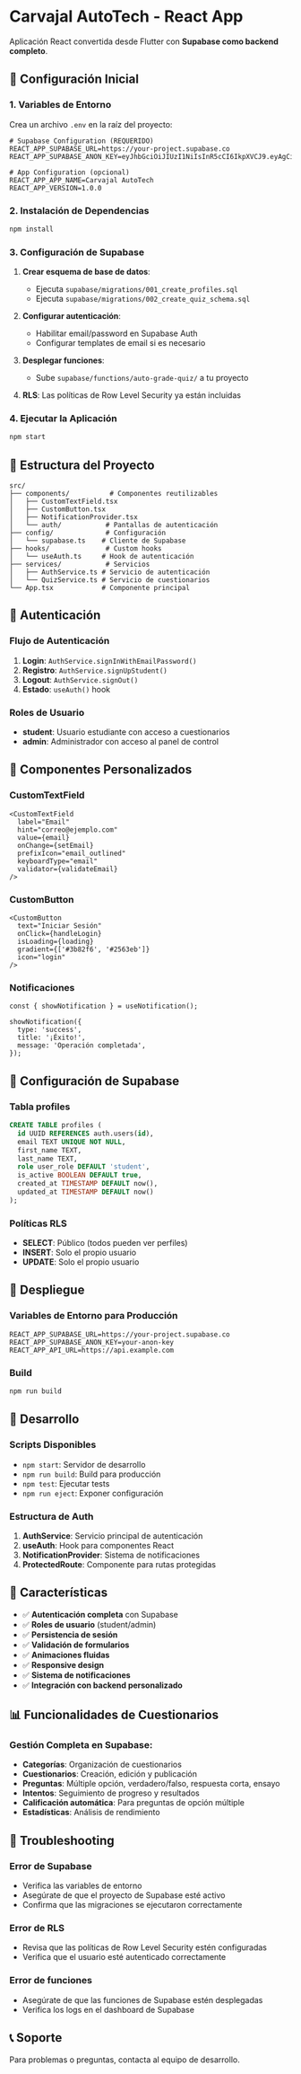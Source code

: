 # Carvajal AutoTech - React App

Aplicación React convertida desde Flutter con **Supabase como backend completo**.

## 🚀 Configuración Inicial

### 1. Variables de Entorno

Crea un archivo `.env` en la raíz del proyecto:

```env
# Supabase Configuration (REQUERIDO)
REACT_APP_SUPABASE_URL=https://your-project.supabase.co
REACT_APP_SUPABASE_ANON_KEY=eyJhbGciOiJIUzI1NiIsInR5cCI6IkpXVCJ9.eyAgCiAgICAicm9sZSI6ICJhbm9uIiwKICAgICJpc3MiOiAic3VwYWJhc2UtZGVtbyIsCiAgICAiaWF0IjogMTY0MTc2OTIwMCwKICAgICJleHAiOiAxNzk5NTM1NjAwCn0.dc_X5iR_VP_qT0zsiyj_I_OZ2T9FtRU2BBNWN8Bu4GE

# App Configuration (opcional)
REACT_APP_APP_NAME=Carvajal AutoTech
REACT_APP_VERSION=1.0.0
```

### 2. Instalación de Dependencias

```bash
npm install
```

### 3. Configuración de Supabase

1. **Crear esquema de base de datos**: 
   - Ejecuta `supabase/migrations/001_create_profiles.sql`
   - Ejecuta `supabase/migrations/002_create_quiz_schema.sql`

2. **Configurar autenticación**: 
   - Habilitar email/password en Supabase Auth
   - Configurar templates de email si es necesario

3. **Desplegar funciones**: 
   - Sube `supabase/functions/auto-grade-quiz/` a tu proyecto
   
4. **RLS**: Las políticas de Row Level Security ya están incluidas

### 4. Ejecutar la Aplicación

```bash
npm start
```

## 📁 Estructura del Proyecto

```
src/
├── components/          # Componentes reutilizables
│   ├── CustomTextField.tsx
│   ├── CustomButton.tsx
│   ├── NotificationProvider.tsx
│   └── auth/           # Pantallas de autenticación
├── config/             # Configuración
│   └── supabase.ts    # Cliente de Supabase
├── hooks/              # Custom hooks
│   └── useAuth.ts     # Hook de autenticación
├── services/           # Servicios
│   ├── AuthService.ts # Servicio de autenticación
│   └── QuizService.ts # Servicio de cuestionarios
└── App.tsx            # Componente principal
```

## 🔐 Autenticación

### Flujo de Autenticación

1. **Login**: `AuthService.signInWithEmailPassword()`
2. **Registro**: `AuthService.signUpStudent()`
3. **Logout**: `AuthService.signOut()`
4. **Estado**: `useAuth()` hook

### Roles de Usuario

- **student**: Usuario estudiante con acceso a cuestionarios
- **admin**: Administrador con acceso al panel de control

## 🎨 Componentes Personalizados

### CustomTextField

```tsx
<CustomTextField
  label="Email"
  hint="correo@ejemplo.com"
  value={email}
  onChange={setEmail}
  prefixIcon="email_outlined"
  keyboardType="email"
  validator={validateEmail}
/>
```

### CustomButton

```tsx
<CustomButton
  text="Iniciar Sesión"
  onClick={handleLogin}
  isLoading={loading}
  gradient={['#3b82f6', '#2563eb']}
  icon="login"
/>
```

### Notificaciones

```tsx
const { showNotification } = useNotification();

showNotification({
  type: 'success',
  title: '¡Éxito!',
  message: 'Operación completada',
});
```

## 🔧 Configuración de Supabase

### Tabla profiles

```sql
CREATE TABLE profiles (
  id UUID REFERENCES auth.users(id),
  email TEXT UNIQUE NOT NULL,
  first_name TEXT,
  last_name TEXT,
  role user_role DEFAULT 'student',
  is_active BOOLEAN DEFAULT true,
  created_at TIMESTAMP DEFAULT now(),
  updated_at TIMESTAMP DEFAULT now()
);
```

### Políticas RLS

- **SELECT**: Público (todos pueden ver perfiles)
- **INSERT**: Solo el propio usuario
- **UPDATE**: Solo el propio usuario

## 🚀 Despliegue

### Variables de Entorno para Producción

```env
REACT_APP_SUPABASE_URL=https://your-project.supabase.co
REACT_APP_SUPABASE_ANON_KEY=your-anon-key
REACT_APP_API_URL=https://api.example.com
```

### Build

```bash
npm run build
```

## 🔧 Desarrollo

### Scripts Disponibles

- `npm start`: Servidor de desarrollo
- `npm run build`: Build para producción
- `npm test`: Ejecutar tests
- `npm run eject`: Exponer configuración

### Estructura de Auth

1. **AuthService**: Servicio principal de autenticación
2. **useAuth**: Hook para componentes React
3. **NotificationProvider**: Sistema de notificaciones
4. **ProtectedRoute**: Componente para rutas protegidas

## 📱 Características

- ✅ **Autenticación completa** con Supabase
- ✅ **Roles de usuario** (student/admin)
- ✅ **Persistencia de sesión**
- ✅ **Validación de formularios**
- ✅ **Animaciones fluidas**
- ✅ **Responsive design**
- ✅ **Sistema de notificaciones**
- ✅ **Integración con backend personalizado**

## 📊 Funcionalidades de Cuestionarios

### Gestión Completa en Supabase:
- **Categorías**: Organización de cuestionarios
- **Cuestionarios**: Creación, edición y publicación
- **Preguntas**: Múltiple opción, verdadero/falso, respuesta corta, ensayo
- **Intentos**: Seguimiento de progreso y resultados
- **Calificación automática**: Para preguntas de opción múltiple
- **Estadísticas**: Análisis de rendimiento

## 🐛 Troubleshooting

### Error de Supabase
- Verifica las variables de entorno
- Asegúrate de que el proyecto de Supabase esté activo
- Confirma que las migraciones se ejecutaron correctamente

### Error de RLS
- Revisa que las políticas de Row Level Security estén configuradas
- Verifica que el usuario esté autenticado correctamente

### Error de funciones
- Asegúrate de que las funciones de Supabase estén desplegadas
- Verifica los logs en el dashboard de Supabase

## 📞 Soporte

Para problemas o preguntas, contacta al equipo de desarrollo.
